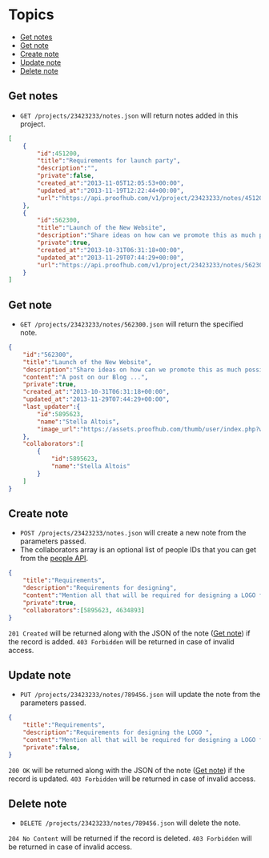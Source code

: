 Topics
====================

* [Get notes](#get-notes)
* [Get note](#get-note)
* [Create note](#create-note)
* [Update note](#update-note)
* [Delete note](#delete-note)

Get notes
----------------

* `GET /projects/23423233/notes.json` will return notes added in this project.

```json
[
	{
		"id":451200,
		"title":"Requirements for launch party",
		"description":"",
		"private":false,
		"created_at":"2013-11-05T12:05:53+00:00",
		"updated_at":"2013-11-19T12:22:44+00:00",
		"url":"https://api.proofhub.com/v1/project/23423233/notes/451200.json"
	},
	{
		"id":562300,
		"title":"Launch of the New Website",
		"description":"Share ideas on how can we promote this as much possible",
		"private":true,
		"created_at":"2013-10-31T06:31:18+00:00",
		"updated_at":"2013-11-29T07:44:29+00:00",
		"url":"https://api.proofhub.com/v1/project/23423233/notes/562300.json"
	}
]
```

Get note
----------------

* `GET /projects/23423233/notes/562300.json` will return the specified note.

```json
{
	"id":"562300",
	"title":"Launch of the New Website",
	"description":"Share ideas on how can we promote this as much possible",
	"content":"A post on our Blog ...",
	"private":true,
	"created_at":"2013-10-31T06:31:18+00:00",
	"updated_at":"2013-11-29T07:44:29+00:00",
	"last_updater":{
		"id":5895623,
		"name":"Stella Altois",
		"image_url":"https://assets.proofhub.com/thumb/user/index.php?width=80&height=80&cropratio=1:1&image=123456/812b4ba287f5ee0bc9d43bbf5bbe87fb1370073119.jpg"
	},
	"collaborators":[
		{
			"id":5895623,
			"name":"Stella Altois"
		}
	]
}
```
Create note
----------------

* `POST /projects/23423233/notes.json` will create a new note from the parameters passed. 
* The collaborators array is an optional list of people IDs that you can get from the [people API](https://github.com/sdplabs/proofhub-api/blob/master/sections/people.md). 

```json
{
	"title":"Requirements",
	"description":"Requirements for designing",
	"content":"Mention all that will be required for designing a LOGO for the client.",
	"private":true,
	"collaborators":[5895623, 4634893]
}
```

`201 Created` will be returned along with the JSON of the note ([Get note](#get-note)) if the record is added. `403 Forbidden` will be returned in case of invalid access.

Update note
----------------

* `PUT /projects/23423233/notes/789456.json` will update the note from the parameters passed.

```json
{
	"title":"Requirements",
	"description":"Requirements for designing the LOGO ",
	"content":"Mention all that will be required for designing a LOGO for the client.",
	"private":false,
}
```

`200 OK` will be returned along with the JSON of the note ([Get note](#get-note)) if the record is updated. `403 Forbidden` will be returned in case of invalid access.

Delete note
----------------

* `DELETE /projects/23423233/notes/789456.json` will delete the note.

`204 No Content` will be returned if the record is deleted. `403 Forbidden` will be returned in case of invalid access.
